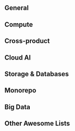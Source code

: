 ## General


## Compute


## Cross-product


## Cloud AI


## Storage & Databases


## Monorepo


## Big Data


## Other Awesome Lists

